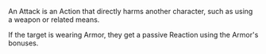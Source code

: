 An Attack is an Action that directly harms another character, such as using a weapon or related means.

If the target is wearing Armor, they get a passive Reaction using the Armor's bonuses. 